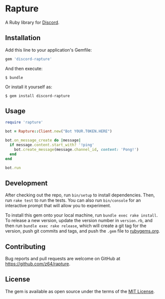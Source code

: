 # Rapture

A Ruby library for [Discord](https://discord.com).

## Installation

Add this line to your application's Gemfile:

```ruby
gem 'discord-rapture'
```

And then execute:

    $ bundle

Or install it yourself as:

    $ gem install discord-rapture

## Usage

```ruby
require 'rapture'

bot = Rapture::Client.new("Bot Y0UR.T0KEN.HERE")

bot.on_message_create do |message|
  if message.content.start_with? '!ping'
    bot.create_message(message.channel_id, content: 'Pong!')
  end
end

bot.run
```

## Development

After checking out the repo, run `bin/setup` to install dependencies. Then, run `rake test` to run the tests. You can also run `bin/console` for an interactive prompt that will allow you to experiment.

To install this gem onto your local machine, run `bundle exec rake install`. To release a new version, update the version number in `version.rb`, and then run `bundle exec rake release`, which will create a git tag for the version, push git commits and tags, and push the `.gem` file to [rubygems.org](https://rubygems.org).

## Contributing

Bug reports and pull requests are welcome on GitHub at https://github.com/z64/rapture.

## License

The gem is available as open source under the terms of the [MIT License](http://opensource.org/licenses/MIT).
